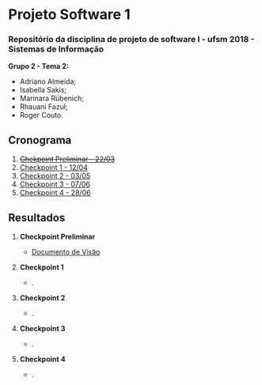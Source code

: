 # Projeto Software 1

### Repositório da disciplina de projeto de software I - ufsm 2018 - Sistemas de Informação ###

**Grupo 2 - Tema 2:**  
- Adriano Almeida;  
- Isabella Sakis;  
- Marinara Rübenich;  
- Rhauani Fazul;  
- Roger Couto.

## Cronograma
1. [~~Chekpoint Preliminar - 22/03~~](Checkpoint_Preliminar)
1. [Checkpoint 1 -	12/04](Checkpoint_1)
1. [Checkpoint 2 -	03/05](Checkpoint_2)
1. [Checkpoint 3 -	07/06](Checkpoint_3)
1. [Checkpoint 4 -	28/06](Checkpoint_4)


## Resultados

1. **Checkpoint Preliminar**
    * [Documento de Visão](Checkpoint_1/Documento_Visão.pdf)

1. **Checkpoint 1**
    * .
    
1. **Checkpoint 2**
    * .
    
1. **Checkpoint 3**
    * .
    
1. **Checkpoint 4**
    * .
